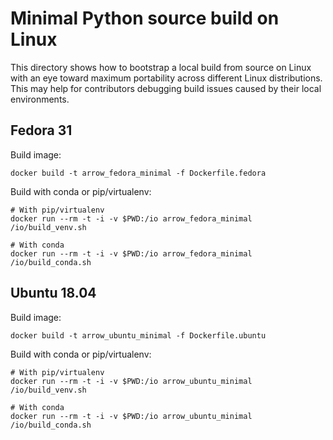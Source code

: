 <!---
  Licensed to the Apache Software Foundation (ASF) under one
  or more contributor license agreements.  See the NOTICE file
  distributed with this work for additional information
  regarding copyright ownership.  The ASF licenses this file
  to you under the Apache License, Version 2.0 (the
  "License"); you may not use this file except in compliance
  with the License.  You may obtain a copy of the License at

    http://www.apache.org/licenses/LICENSE-2.0

  Unless required by applicable law or agreed to in writing,
  software distributed under the License is distributed on an
  "AS IS" BASIS, WITHOUT WARRANTIES OR CONDITIONS OF ANY
  KIND, either express or implied.  See the License for the
  specific language governing permissions and limitations
  under the License.
-->

# Minimal Python source build on Linux

This directory shows how to bootstrap a local build from source on Linux with
an eye toward maximum portability across different Linux distributions. This
may help for contributors debugging build issues caused by their local
environments.

## Fedora 31

Build image:

```
docker build -t arrow_fedora_minimal -f Dockerfile.fedora
```

Build with conda or pip/virtualenv:

```
# With pip/virtualenv
docker run --rm -t -i -v $PWD:/io arrow_fedora_minimal /io/build_venv.sh

# With conda
docker run --rm -t -i -v $PWD:/io arrow_fedora_minimal /io/build_conda.sh
```

## Ubuntu 18.04

Build image:

```
docker build -t arrow_ubuntu_minimal -f Dockerfile.ubuntu
```

Build with conda or pip/virtualenv:

```
# With pip/virtualenv
docker run --rm -t -i -v $PWD:/io arrow_ubuntu_minimal /io/build_venv.sh

# With conda
docker run --rm -t -i -v $PWD:/io arrow_ubuntu_minimal /io/build_conda.sh
```

